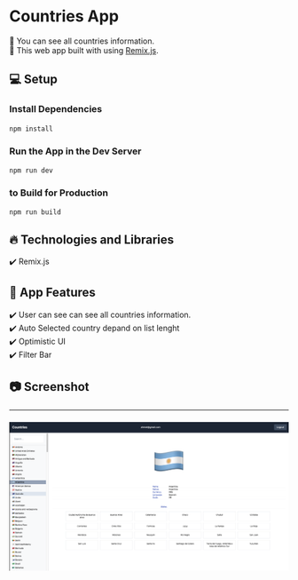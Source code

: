 # Countries App

🔸 You can see all countries information. <br>
🔸 This web app built with using [Remix.js](https://remix.run/). <br>

## 💻 Setup <br>

### Install Dependencies

```
npm install
```

### Run the App in the Dev Server

```
npm run dev
```

### to Build for Production

```
npm run build
```

## 🔥 Technologies and Libraries <br>

✔️ Remix.js <br>

## 🚀 App Features <br>

✔️ User can see can see all countries information. <br>
✔️ Auto Selected country depand on list lenght<br>
✔️ Optimistic UI<br>
✔️ Filter Bar <br>

## 📷 Screenshot <hr>

<img src="./app/asset/ph.png">
<br>
